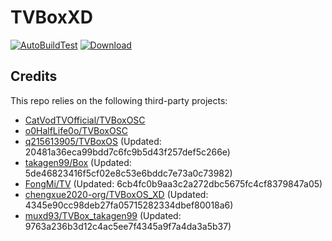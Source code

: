 # TVBoxXD

[![AutoBuildTest](https://github.com/chengxue2020-org/TVBoxOS_XD/actions/workflows/auto_build.yml/badge.svg)](https://github.com/chengxue2020-org/TVBoxOS_XD/actions/workflows/auto_build.yml)
[![Download](https://img.shields.io/github/v/release/chengxue2020-org/TVBoxOS_XD?color=green&logoColor=green&label=Download&logo=DocuSign)](https://github.com/chengxue2020-org/TVBoxOS_XD/releases)

## Credits
This repo relies on the following third-party projects:
- [CatVodTVOfficial/TVBoxOSC](https://github.com/CatVodTVOfficial/TVBoxOSC)
- [o0HalfLife0o/TVBoxOSC](https://github.com/o0HalfLife0o/TVBoxOSC/releases)
- [q215613905/TVBoxOS](https://github.com/q215613905/TVBoxOS) (Updated: 20481a36eca99bdd7c6fc9b5d43f257def5c266e)
- [takagen99/Box](https://github.com/takagen99/Box) (Updated: 5de46823416f5cf02e8c53e6bddc7e73a0c73982)
- [FongMi/TV](https://github.com/FongMi/TV) (Updated: 6cb4fc0b9aa3c2a272dbc5675fc4cf8379847a05)
- [chengxue2020-org/TVBoxOS_XD](https://github.com/chengxue2020-org/TVBoxOS_XD) (Updated: 4345e90cc98deb27fa05715282334dbef80018a6)
- [muxd93/TVBox_takagen99](https://github.com/muxd93/TVBox_takagen99) (Updated: 9763a236b3d12c4ac5ee7f4345a9f7a4da3a5b37)
